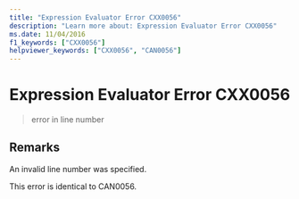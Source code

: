 ```yaml
---
title: "Expression Evaluator Error CXX0056"
description: "Learn more about: Expression Evaluator Error CXX0056"
ms.date: 11/04/2016
f1_keywords: ["CXX0056"]
helpviewer_keywords: ["CXX0056", "CAN0056"]
---
```

# Expression Evaluator Error CXX0056

> error in line number

## Remarks

An invalid line number was specified.

This error is identical to CAN0056.
